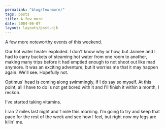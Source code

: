 ```yaml
---
permalink: "blog/few-more/"
tags: posts
title: A few more
date: 2004-06-07
layout: layouts/post.njk
---
```


A few more noteworthy events of this weekend.

Our hot water heater exploded. I don't know why or how, but Jaimee and I had to carry buckets of steaming hot water from one room to another, making many trips before it had emptied enough to not shoot out like mad anymore. It was an exciting adventure, but it worries me that it may happen again. We'll see. Hopefully not.

Optimus' head is coming along swimmingly, if I do say so myself. At this point, all I have to do is not get bored with it and I'll finish it within a month, I reckon.

I've started taking vitamins.

I ran 2 miles last night and 1 mile this morning. I'm going to try and keep that pace for the rest of the week and see how I feel, but right now my legs are kilin' me.